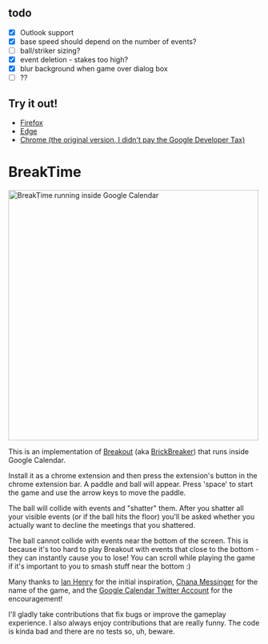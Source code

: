 ## todo
- [x] Outlook support
- [x] base speed should depend on the number of events?
- [ ] ball/striker sizing?
- [x] event deletion - stakes too high?
- [x] blur background when game over dialog box
- [ ] ??

## Try it out!
- [Firefox](https://addons.mozilla.org/en-US/firefox/addon/breaktimeextended/)
- [Edge](https://microsoftedge.microsoft.com/addons/detail/breaktimeextended/)
- [Chrome (the original version, I didn't pay the Google Developer Tax)](https://chromewebstore.google.com/detail/breaktime/efajcgehdfpliglonbkjmifmibpphafk) 

# BreakTime

<img src="./images/breaktime-final-readme.gif" alt="BreakTime running inside Google Calendar" width="500px" height="500px" />

This is an implementation of [Breakout](<https://en.wikipedia.org/wiki/Breakout_(video_game)>) (aka [BrickBreaker](https://en.wikipedia.org/wiki/Brick_Breaker)) that runs inside Google Calendar.

Install it as a chrome extension and then press the extension's button in the chrome extension bar. A paddle and ball will appear. Press 'space' to start the game and use the arrow keys to move the paddle.

The ball will collide with events and "shatter" them. After you shatter all your visible events (or if the ball hits the floor) you'll be asked whether you actually want to decline the meetings that you shattered.

The ball cannot collide with events near the bottom of the screen. This is because it's too hard to play Breakout with events that close to the bottom - they can instantly cause you to lose! You can scroll while playing the game if it's important to you to smash stuff near the bottom :)

Many thanks to [Ian Henry](https://twitter.com/ianthehenry/status/1757464426616435093) for the initial inspiration, [Chana Messinger](https://twitter.com/ChanaMessinger/status/1757941634975859132) for the name of the game, and the [Google Calendar Twitter Account](https://twitter.com/googlecalendar/status/1764769037156843555) for the encouragement!

I'll gladly take contributions that fix bugs or improve the gameplay experience. I also always enjoy contributions that are really funny. The code is kinda bad and there are no tests so, uh, beware.
